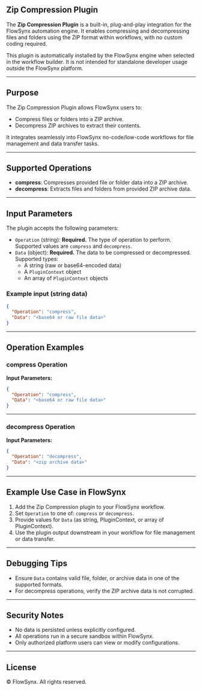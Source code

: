 ## Zip Compression Plugin
The **Zip Compression Plugin** is a built-in, plug-and-play integration for the FlowSynx automation engine. It enables compressing and decompressing files and folders using the ZIP format within workflows, with no custom coding required.

This plugin is automatically installed by the FlowSynx engine when selected in the workflow builder. It is not intended for standalone developer usage outside the FlowSynx platform.

---

## Purpose
The Zip Compression Plugin allows FlowSynx users to:

- Compress files or folders into a ZIP archive.
- Decompress ZIP archives to extract their contents.

It integrates seamlessly into FlowSynx no-code/low-code workflows for file management and data transfer tasks.

---

## Supported Operations
- **compress**: Compresses provided file or folder data into a ZIP archive.
- **decompress**: Extracts files and folders from provided ZIP archive data.

---

## Input Parameters
The plugin accepts the following parameters:

- `Operation` (string): **Required.** The type of operation to perform. Supported values are `compress` and `decompress`.
- `Data` (object): **Required.** The data to be compressed or decompressed. Supported types:
  - A string (raw or base64-encoded data)
  - A `PluginContext` object
  - An array of `PluginContext` objects

### Example input (string data)
```json
{
  "Operation": "compress",
  "Data": "<base64 or raw file data>"
}
```

---

## Operation Examples
### compress Operation
**Input Parameters:**
```json
{
  "Operation": "compress",
  "Data": "<base64 or raw file data>"
}
```

---

### decompress Operation
**Input Parameters:**
```json
{
  "Operation": "decompress",
  "Data": "<zip archive data>"
}
```

---

## Example Use Case in FlowSynx
1. Add the Zip Compression plugin to your FlowSynx workflow.
2. Set `Operation` to one of: `compress` or `decompress`.
3. Provide values for `Data` (as string, PluginContext, or array of PluginContext).
4. Use the plugin output downstream in your workflow for file management or data transfer.

---

## Debugging Tips
- Ensure `Data` contains valid file, folder, or archive data in one of the supported formats.
- For decompress operations, verify the ZIP archive data is not corrupted.

---

## Security Notes
- No data is persisted unless explicitly configured.
- All operations run in a secure sandbox within FlowSynx.
- Only authorized platform users can view or modify configurations.

---

## License
© FlowSynx. All rights reserved.
